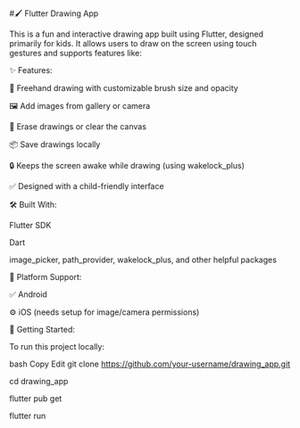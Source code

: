 #🖌️ Flutter Drawing App

This is a fun and interactive drawing app built using Flutter, designed primarily for kids. It allows users to draw on the screen using touch gestures and supports features like:

✨ Features:

🎨 Freehand drawing with customizable brush size and opacity

🖼️ Add images from gallery or camera

🧼 Erase drawings or clear the canvas

📦 Save drawings locally

🔒 Keeps the screen awake while drawing (using wakelock_plus)

✅ Designed with a child-friendly interface

🛠️ Built With:

Flutter SDK

Dart

image_picker, path_provider, wakelock_plus, and other helpful packages

📱 Platform Support:

✅ Android

⚙️ iOS (needs setup for image/camera permissions)

🔧 Getting Started:

To run this project locally:

bash
Copy
Edit
git clone https://github.com/your-username/drawing_app.git

cd drawing_app

flutter pub get

flutter run
